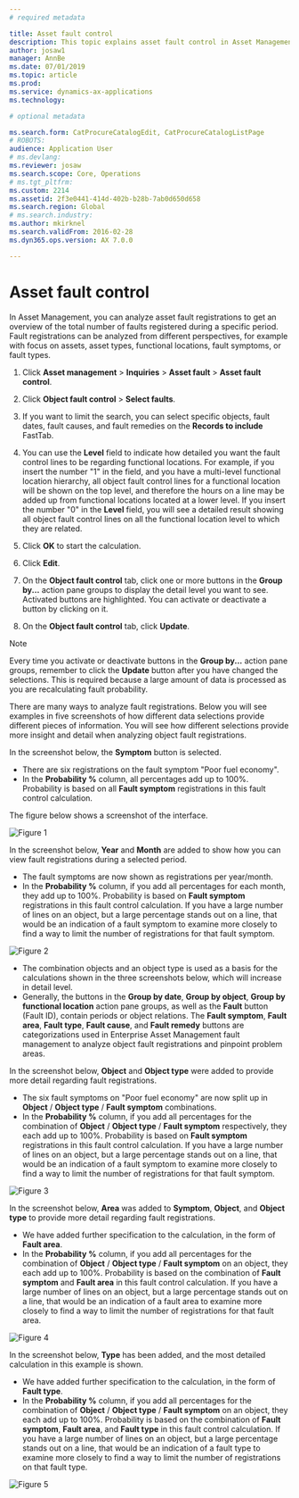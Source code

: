 ```yaml
---
# required metadata

title: Asset fault control
description: This topic explains asset fault control in Asset Management.
author: josaw1
manager: AnnBe
ms.date: 07/01/2019
ms.topic: article
ms.prod: 
ms.service: dynamics-ax-applications
ms.technology: 

# optional metadata

ms.search.form: CatProcureCatalogEdit, CatProcureCatalogListPage
# ROBOTS: 
audience: Application User
# ms.devlang: 
ms.reviewer: josaw
ms.search.scope: Core, Operations
# ms.tgt_pltfrm: 
ms.custom: 2214
ms.assetid: 2f3e0441-414d-402b-b28b-7ab0d650d658
ms.search.region: Global
# ms.search.industry: 
ms.author: mkirknel
ms.search.validFrom: 2016-02-28
ms.dyn365.ops.version: AX 7.0.0

---
```


# Asset fault control

In Asset Management, you can analyze asset fault registrations to get an overview of the total number of faults registered during a specific period. Fault registrations can be analyzed from different perspectives, for example with focus on assets, asset types, functional locations, fault symptoms, or fault types.

1. Click **Asset management** > **Inquiries** > **Asset fault** > **Asset fault control**.

2. Click **Object fault control** > **Select faults**.

3. If you want to limit the search, you can select specific objects, fault dates, fault causes, and fault remedies on the **Records to include** FastTab.

4. You can use the **Level** field to indicate how detailed you want the fault control lines to be regarding functional locations. For example, if you insert the number "1" in the field, and you have a multi-level functional location hierarchy, all object fault control lines for a functional location will be shown on the top level, and therefore the hours on a line may be added up from functional locations located at a lower level. If you insert the number "0" in the **Level** field, you will see a detailed result showing all object fault control lines on all the functional location level to which they are related.

5. Click **OK** to start the calculation.

6. Click **Edit**.

7. On the **Object fault control** tab, click one or more buttons in the **Group by...** action pane groups to display the detail level you want to see. Activated buttons are highlighted. You can activate or deactivate a button by clicking on it.

8. On the **Object fault control** tab, click **Update**.

>[!NOTE]
>Every time you activate or deactivate buttons in the **Group by...** action pane groups, remember to click the **Update** button after you have changed the selections. This is required because a large amount of data is processed as you are recalculating fault probability.

There are many ways to analyze fault registrations. Below you will see examples in five screenshots of how different data selections provide different pieces of information. You will see how different selections provide more insight and detail when analyzing object fault registrations.

In the screenshot below, the **Symptom** button is selected.

- There are six registrations on the fault symptom "Poor fuel economy".  
- In the **Probability %** column, all percentages add up to 100%. Probability is based on all **Fault symptom** registrations in this fault control calculation.

The figure below shows a screenshot of the interface.

![Figure 1](media/10-controlling-and-reporting.png)

In the screenshot below, **Year** and **Month** are added to show how you can view fault registrations during a selected period.

- The fault symptoms are now shown as registrations per year/month.  
- In the **Probability %** column, if you add all percentages for each month, they add up to 100%. Probability is based on **Fault symptom** registrations in this fault control calculation. If you have a large number of lines on an object, but a large percentage stands out on a line, that would be an indication of a fault symptom to examine more closely to find a way to limit the number of registrations for that fault symptom.

![Figure 2](media/11-controlling-and-reporting.png)

- The combination objects and an object type is used as a basis for the calculations shown in the three screenshots below, which will increase in detail level.  
- Generally, the buttons in the **Group by date**, **Group by object**, **Group by functional location** action pane groups, as well as the **Fault** button (Fault ID), contain periods or object relations. The **Fault symptom**, **Fault area**, **Fault type**, **Fault cause**, and **Fault remedy** buttons are categorizations used in Enterprise Asset Management fault management to analyze object fault registrations and pinpoint problem areas.  

In the screenshot below, **Object** and **Object type** were added to provide more detail regarding fault registrations.

- The six fault symptoms on "Poor fuel economy" are now split up in **Object** / **Object type** / **Fault symptom** combinations.  
- In the **Probability %** column, if you add all percentages for the combination of **Object** / **Object type** / **Fault symptom** respectively, they each add up to 100%. Probability is based on **Fault symptom** registrations in this fault control calculation. If you have a large number of lines on an object, but a large percentage stands out on a line, that would be an indication of a fault symptom to examine more closely to find a way to limit the number of registrations for that fault symptom.

![Figure 3](media/12-controlling-and-reporting.png)

In the screenshot below, **Area** was added to **Symptom**, **Object**, and **Object type** to provide more detail regarding fault registrations.

- We have added further specification to the calculation, in the form of **Fault area**.  
- In the **Probability %** column, if you add all percentages for the combination of **Object** / **Object type** / **Fault symptom** on an object, they each add up to 100%. Probability is based on the combination of **Fault symptom** and **Fault area** in this fault control calculation. If you have a large number of lines on an object, but a large percentage stands out on a line, that would be an indication of a fault area to examine more closely to find a way to limit the number of registrations for that fault area.  

![Figure 4](media/13-controlling-and-reporting.png)

In the screenshot below, **Type** has been added, and the most detailed calculation in this example is shown.

- We have added further specification to the calculation, in the form of **Fault type**.  
- In the **Probability %** column, if you add all percentages for the combination of **Object** / **Object type** / **Fault symptom** on an object, they each add up to 100%. Probability is based on the combination of **Fault symptom**, **Fault area**, and **Fault type** in this fault control calculation. If you have a large number of lines on an object, but a large percentage stands out on a line, that would be an indication of a fault type to examine more closely to find a way to limit the number of registrations on that fault type.

![Figure 5](media/14-controlling-and-reporting.png)

